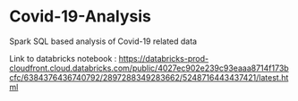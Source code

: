# Covid-19-Analysis
Spark SQL based analysis of Covid-19 related data

Link to databricks notebook : 
https://databricks-prod-cloudfront.cloud.databricks.com/public/4027ec902e239c93eaaa8714f173bcfc/6384376436740792/2897288349283662/5248716443437421/latest.html
